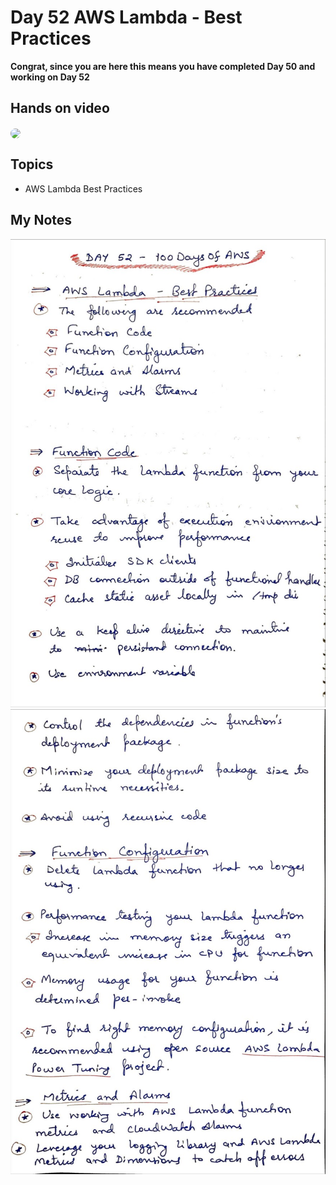 # Day 52 AWS Lambda - Best Practices

**Congrat, since you are here this means you have completed Day 50 and working on Day 52**

## Hands on video
<a href="https://youtu.be/JXnaCW_p2rM">
<img src="https://i3.ytimg.com/vi/JXnaCW_p2rM/hqdefault.jpg" align="center" width="200" style="border-radius:40px" />
</a>

## Topics
  - AWS Lambda Best Practices

## My Notes
  ![1](./images/736eb69f22de528139256d67c8699f7c6448c990.jpeg)
  ![2](./images/91818c7d4f3f1b9f8d0b870d543cd59a0e4cc9e3.jpeg)
